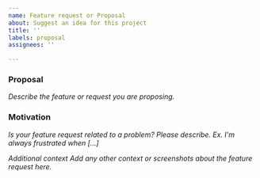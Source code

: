 ```yaml
---
name: Feature request or Proposal
about: Suggest an idea for this project
title: ''
labels: proposal
assignees: ''

---
```


### Proposal
*Describe the feature or request you are proposing.*

### Motivation
*Is your feature request related to a problem? Please describe.*
*Ex. I'm always frustrated when [...]*

*Additional context*
*Add any other context or screenshots about the feature request here.*
